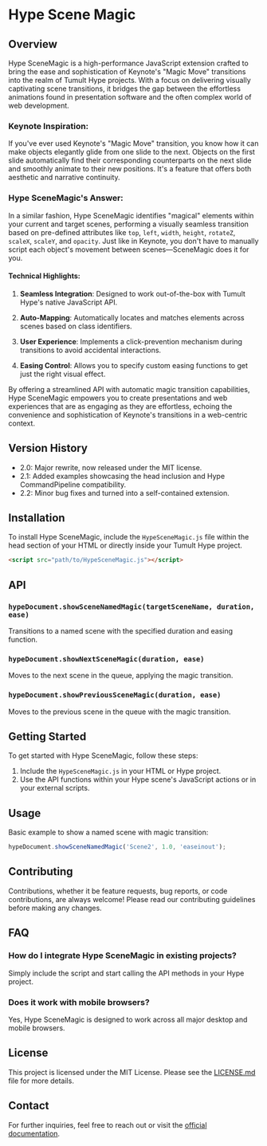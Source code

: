 # Hype Scene Magic

## Overview

Hype SceneMagic is a high-performance JavaScript extension crafted to bring the ease and sophistication of Keynote's "Magic Move" transitions into the realm of Tumult Hype projects. With a focus on delivering visually captivating scene transitions, it bridges the gap between the effortless animations found in presentation software and the often complex world of web development.

### Keynote Inspiration:

If you've ever used Keynote's "Magic Move" transition, you know how it can make objects elegantly glide from one slide to the next. Objects on the first slide automatically find their corresponding counterparts on the next slide and smoothly animate to their new positions. It's a feature that offers both aesthetic and narrative continuity.

### Hype SceneMagic's Answer:

In a similar fashion, Hype SceneMagic identifies "magical" elements within your current and target scenes, performing a visually seamless transition based on pre-defined attributes like `top`, `left`, `width`, `height`, `rotateZ`, `scaleX`, `scaleY`, and `opacity`. Just like in Keynote, you don't have to manually script each object's movement between scenes—SceneMagic does it for you.

#### Technical Highlights:

1. **Seamless Integration**: Designed to work out-of-the-box with Tumult Hype's native JavaScript API.

2. **Auto-Mapping**: Automatically locates and matches elements across scenes based on class identifiers.

3. **User Experience**: Implements a click-prevention mechanism during transitions to avoid accidental interactions.

4. **Easing Control**: Allows you to specify custom easing functions to get just the right visual effect.

By offering a streamlined API with automatic magic transition capabilities, Hype SceneMagic empowers you to create presentations and web experiences that are as engaging as they are effortless, echoing the convenience and sophistication of Keynote's transitions in a web-centric context.

## Version History

- 2.0: Major rewrite, now released under the MIT license.
- 2.1: Added examples showcasing the head inclusion and Hype CommandPipeline compatibility.
- 2.2: Minor bug fixes and turned into a self-contained extension.

## Installation

To install Hype SceneMagic, include the `HypeSceneMagic.js` file within the head section of your HTML or directly inside your Tumult Hype project.

```html
<script src="path/to/HypeSceneMagic.js"></script>
```

## API

### `hypeDocument.showSceneNamedMagic(targetSceneName, duration, ease)`

Transitions to a named scene with the specified duration and easing function.

### `hypeDocument.showNextSceneMagic(duration, ease)`

Moves to the next scene in the queue, applying the magic transition.

### `hypeDocument.showPreviousSceneMagic(duration, ease)`

Moves to the previous scene in the queue with the magic transition.

## Getting Started

To get started with Hype SceneMagic, follow these steps:

1. Include the `HypeSceneMagic.js` in your HTML or Hype project.
2. Use the API functions within your Hype scene's JavaScript actions or in your external scripts.

## Usage

Basic example to show a named scene with magic transition:

```javascript
hypeDocument.showSceneNamedMagic('Scene2', 1.0, 'easeinout');
```

## Contributing

Contributions, whether it be feature requests, bug reports, or code contributions, are always welcome! Please read our contributing guidelines before making any changes.

## FAQ

### How do I integrate Hype SceneMagic in existing projects?

Simply include the script and start calling the API methods in your Hype project.

### Does it work with mobile browsers?

Yes, Hype SceneMagic is designed to work across all major desktop and mobile browsers.

## License

This project is licensed under the MIT License. Please see the [LICENSE.md](LICENSE.md) file for more details.

## Contact

For further inquiries, feel free to reach out or visit the [official documentation](https://maxziebell.de).
